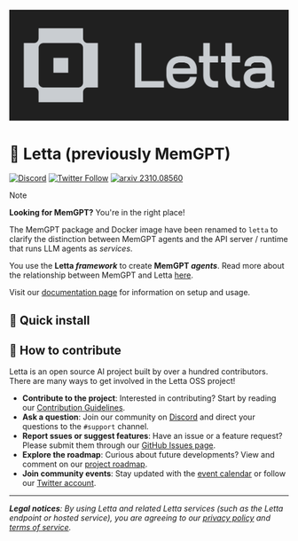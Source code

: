 <p align="center">
  <picture>
    <source media="(prefers-color-scheme: dark)" srcset="assets/Letta-logo-RGB_GreyonTransparent_cropped_small.png">
    <source media="(prefers-color-scheme: light)" srcset="assets/Letta-logo-RGB_OffBlackonTransparent_cropped_small.png">
    <img alt="Letta logo" src="assets/Letta-logo-RGB_GreyonOffBlack_cropped_small.png" width="600">
  </picture>
</p>

# 👾 Letta (previously MemGPT)
[![Discord](https://img.shields.io/discord/1161736243340640419?label=Discord&logo=discord&logoColor=5865F2&style=flat-square&color=5865F2)](https://discord.gg/letta)
[![Twitter Follow](https://img.shields.io/badge/Follow-%40Letta__AI-1DA1F2?style=flat-square&logo=x&logoColor=white)](https://twitter.com/Letta_AI)
[![arxiv 2310.08560](https://img.shields.io/badge/arXiv-2310.08560-B31B1B?logo=arxiv&style=flat-square)](https://arxiv.org/abs/2310.08560)

> [!NOTE]
> **Looking for MemGPT?** You're in the right place!
>
> The MemGPT package and Docker image have been renamed to `letta` to clarify the distinction between MemGPT agents and the API server / runtime that runs LLM agents as *services*.
>
> You use the **Letta _framework_** to create **MemGPT _agents_**. Read more about the relationship between MemGPT and Letta [here](https://www.letta.com/blog/memgpt-and-letta).

Visit our [documentation page](https://docs.letta.com) for information on setup and usage.

## 👾 Quick install

## 🤗 How to contribute

Letta is an open source AI project built by over a hundred contributors. There are many ways to get involved in the Letta OSS project!

* **Contribute to the project**: Interested in contributing? Start by reading our [Contribution Guidelines](https://github.com/cpacker/MemGPT/tree/main/CONTRIBUTING.md).
* **Ask a question**: Join our community on [Discord](https://discord.gg/letta) and direct your questions to the `#support` channel.
* **Report ssues or suggest features**: Have an issue or a feature request? Please submit them through our [GitHub Issues page](https://github.com/cpacker/MemGPT/issues).
* **Explore the roadmap**: Curious about future developments? View and comment on our [project roadmap](https://github.com/cpacker/MemGPT/issues/1200).
* **Join community events**: Stay updated with the [event calendar](https://lu.ma/berkeley-llm-meetup) or follow our [Twitter account](https://twitter.com/Letta_AI).

---

***Legal notices**: By using Letta and related Letta services (such as the Letta endpoint or hosted service), you are agreeing to our [privacy policy](https://www.letta.com/privacy-policy) and [terms of service](https://www.letta.com/terms-of-service).*
